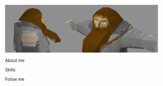 [![Header](https://github.com/Zohcho/Zohcho/blob/main/assets/header.jpg)](https://memepedia.ru/gnom-gnum/)

About me

Skills

Folow me
